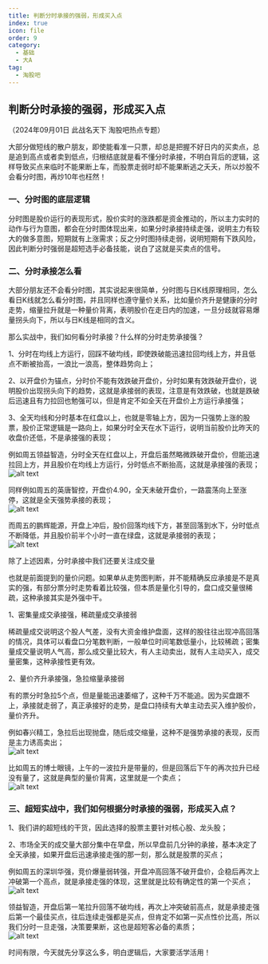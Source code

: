 ```yaml
---
title: 判断分时承接的强弱，形成买入点
index: true
icon: file
order: 9
category:
  - 基础
  - 大A
tag:
  - 淘股吧
---
```


## 判断分时承接的强弱，形成买入点  

（2024年09月01日 此战名天下 淘股吧热点专题）  

大部分做短线的散户朋友，即使能看准一只票，却总是把握不好日内的买卖点，总是追到高点或者卖到低点，归根结底就是看不懂分时承接，不明白背后的逻辑，这样导致买点来临时不能果断上车，而股票走弱时却不能果断逃之夭夭，所以炒股不会看分时图，再炒10年也枉然！  

### 一、分时图的底层逻辑  

分时图是股价运行的表现形式，股价实时的涨跌都是资金推动的，所以主力实时的动作与行为意图，都会在分时图体现出来，如果分时承接持续走强，说明主力有较大的做多意图，短期就有上涨需求；反之分时图持续走弱，说明短期有下跌风险，因此判断分时强弱是超短选手必备技能，说白了这就是买卖点的信号。  

### 二、分时承接怎么看  

大部分朋友还不会看分时图，其实说起来很简单，分时图与日K线原理相同，怎么看日K线就怎么看分时图，并且同样也遵守量价关系，比如量价齐升是健康的分时走势，缩量拉升就是一种量价背离，表明股价在走日内的加速，一旦分歧就容易爆量拐头向下，所以与日K线是相同的含义。  

那么实战中，我们如何看分时承接？什么样的分时走势承接强？  

1、分时在均线上方运行，回踩不破均线，即使跌破能迅速拉回均线上方，并且低点不断被抬高，一浪比一浪高，整体趋势向上；  

2、以开盘价为锚点，分时价不能有效跌破开盘价，分时如果有效跌破开盘价，说明股价出现拐头向下的趋势，这就是承接弱的表现，注意是有效跌破，也就是跌破后迅速且有力拉回也勉强可以，但是肯定不如全天在开盘价上方运行承接强；  

3、全天均线和分时基本在红盘以上，也就是零轴上方，因为一只强势上涨的股票，股价正常逻辑是一路向上，如果分时全天在水下运行，说明当前股价比昨天的收盘价还低，不是承接强的表现；  

例如周五领益智造，分时全天在红盘以上，开盘后虽然略微跌破开盘价，但能迅速拉回上方，并且股价在均线上方运行，分时低点不断抬高，这就是承接强的表现；  
![alt text](dqhi1asdy3t7.png_760w.jpg)  

同样例如周五的英唐智控，开盘价4.90，全天未破开盘价，一路震荡向上至涨停，这就是全天强势承接的表现；  
![alt text](1uugrmx33t74.png_760w.jpg)  

而周五的鹏辉能源，开盘上冲后，股价回落均线下方，甚至回落到水下，分时低点不断降低，并且股价前半个小时一直在绿盘，这就是承接弱的表现；  
![alt text](urhz6mst23t7.png_760w.jpg)  

除了上述因素，分时承接中我们还要关注成交量  

也就是前面提到的量价问题。如果单从走势图判断，并不能精确反应承接是不是真实的强，有部分票分时走势看着比较强，但本质是量化引导的，盘口成交量很稀疏，这种承接其实是外强中干。  

1、密集量成交承接强，稀疏量成交承接弱  

稀疏量成交说明这个股人气差，没有大资金维护盘面，这样的股往往出现冲高回落的情况，具体可以看盘口分笔数判断，一般单位时间笔数低量小，比较稀疏；密集量成交量说明人气高，那么成交量比较大，有人主动卖出，就有人主动买入，成交量密集，这种承接性更有效。  

2、量价齐升承接强，急拉缩量承接弱  

有的票分时急拉5个点，但是量能迅速萎缩了，这种千万不能追。因为买盘跟不上，承接就走弱了，真正承接好的走势，是盘口持续有大单主动去买入维护股价，量价齐升。  

例如春兴精工，急拉后出现抛盘，随后成交缩量，这种不是强势承接的表现，反而是主力诱高卖出；  
![alt text](xmi8z0aaimp3.png_760w.jpg)  

比如周五的博士眼镜，上午的一波拉升是带量的，但是回落后下午的再次拉升已经没有量了，这就是典型的量价背离，这里就是一个卖点；  
![alt text](rou4yf6gv3t7.png_760w.jpg)  

### 三、超短实战中，我们如何根据分时承接的强弱，形成买入点？  

1、我们讲的超短线的干货，因此选择的股票主要针对核心股、龙头股；  

2、市场全天的成交量大部分集中在早盘，所以早盘前几分钟的承接，基本决定了全天承接，如果开盘后迅速承接走强的那一刻，那么就是股票的买点；  

例如周五的深圳华强，竞价爆量弱转强，开盘冲高回落不破开盘价，企稳后再次上冲破第一个高点，就是承接走强的体现，这里就是比较有确定性的第一个买点；  
![alt text](gsf0pzwh8ch3.png_760w.jpg)  

领益智造，开盘后第一笔拉升回落不破均线，再次上冲突破前高点，就是承接走强后第一个最佳买点，往后连续走强都是买点，但肯定不如第一买点性价比高，所以我们分时一旦走强，决策要果断，这也是超短客必备的素质；  
![alt text](lpb26nma40z3.png_760w.jpg)  

时间有限，今天就先分享这么多，明白逻辑后，大家要活学活用！  
